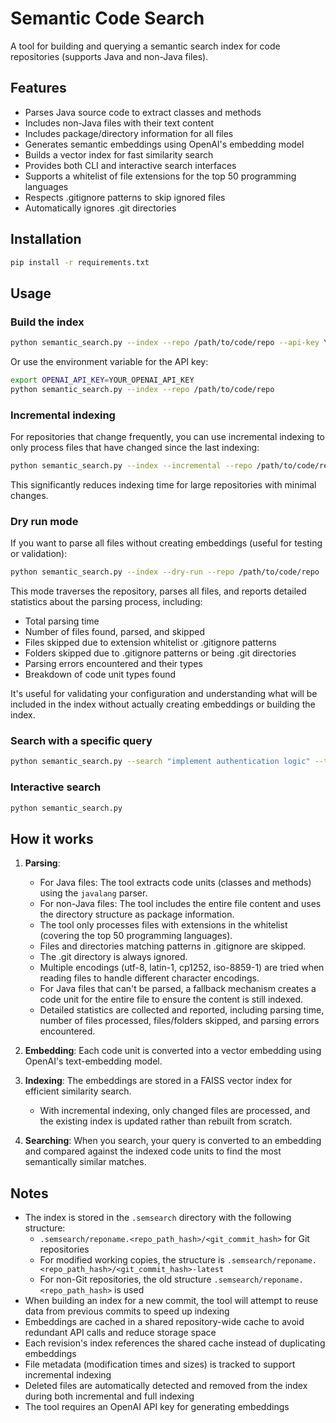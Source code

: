 # Semantic Code Search

A tool for building and querying a semantic search index for code repositories (supports Java and non-Java files).

## Features

- Parses Java source code to extract classes and methods
- Includes non-Java files with their text content
- Includes package/directory information for all files
- Generates semantic embeddings using OpenAI's embedding model
- Builds a vector index for fast similarity search
- Provides both CLI and interactive search interfaces
- Supports a whitelist of file extensions for the top 50 programming languages
- Respects .gitignore patterns to skip ignored files
- Automatically ignores .git directories

## Installation

```bash
pip install -r requirements.txt
```

## Usage

### Build the index

```bash
python semantic_search.py --index --repo /path/to/code/repo --api-key YOUR_OPENAI_API_KEY
```

Or use the environment variable for the API key:

```bash
export OPENAI_API_KEY=YOUR_OPENAI_API_KEY
python semantic_search.py --index --repo /path/to/code/repo
```

### Incremental indexing

For repositories that change frequently, you can use incremental indexing to only process files that have changed since the last indexing:

```bash
python semantic_search.py --index --incremental --repo /path/to/code/repo
```

This significantly reduces indexing time for large repositories with minimal changes.

### Dry run mode

If you want to parse all files without creating embeddings (useful for testing or validation):

```bash
python semantic_search.py --index --dry-run --repo /path/to/code/repo
```

This mode traverses the repository, parses all files, and reports detailed statistics about the parsing process, including:
- Total parsing time
- Number of files found, parsed, and skipped
- Files skipped due to extension whitelist or .gitignore patterns
- Folders skipped due to .gitignore patterns or being .git directories
- Parsing errors encountered and their types
- Breakdown of code unit types found

It's useful for validating your configuration and understanding what will be included in the index without actually creating embeddings or building the index.

### Search with a specific query

```bash
python semantic_search.py --search "implement authentication logic" --top-k 5
```

### Interactive search

```bash
python semantic_search.py
```

## How it works

1. **Parsing**: 
   - For Java files: The tool extracts code units (classes and methods) using the `javalang` parser.
   - For non-Java files: The tool includes the entire file content and uses the directory structure as package information.
   - The tool only processes files with extensions in the whitelist (covering the top 50 programming languages).
   - Files and directories matching patterns in .gitignore are skipped.
   - The .git directory is always ignored.
   - Multiple encodings (utf-8, latin-1, cp1252, iso-8859-1) are tried when reading files to handle different character encodings.
   - For Java files that can't be parsed, a fallback mechanism creates a code unit for the entire file to ensure the content is still indexed.
   - Detailed statistics are collected and reported, including parsing time, number of files processed, files/folders skipped, and parsing errors encountered.

2. **Embedding**: Each code unit is converted into a vector embedding using OpenAI's text-embedding model.

3. **Indexing**: The embeddings are stored in a FAISS vector index for efficient similarity search.
   - With incremental indexing, only changed files are processed, and the existing index is updated rather than rebuilt from scratch.

4. **Searching**: When you search, your query is converted to an embedding and compared against the indexed code units to find the most semantically similar matches.

## Notes

- The index is stored in the `.semsearch` directory with the following structure:
  - `.semsearch/reponame.<repo_path_hash>/<git_commit_hash>` for Git repositories
  - For modified working copies, the structure is `.semsearch/reponame.<repo_path_hash>/<git_commit_hash>-latest`
  - For non-Git repositories, the old structure `.semsearch/reponame.<repo_path_hash>` is used
- When building an index for a new commit, the tool will attempt to reuse data from previous commits to speed up indexing
- Embeddings are cached in a shared repository-wide cache to avoid redundant API calls and reduce storage space
- Each revision's index references the shared cache instead of duplicating embeddings
- File metadata (modification times and sizes) is tracked to support incremental indexing
- Deleted files are automatically detected and removed from the index during both incremental and full indexing
- The tool requires an OpenAI API key for generating embeddings
